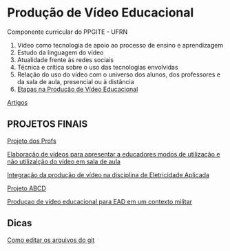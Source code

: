 # Produção de Vídeo Educacional
Componente curricular do PPGITE - UFRN

1. Vídeo como tecnologia de apoio ao processo de ensino e aprendizagem
1. Estudo da linguagem do vídeo
1. Atualidade frente às redes sociais
1. Técnica e crítica sobre o uso das tecnologias envolvidas
1. Relação do uso do vídeo com o universo dos alunos, dos professores e da sala de aula, presencial ou à distância
1. [Etapas na Produção de Vídeo Educacional](etapasproducao.md)

[Artigos](artigos.md)

## PROJETOS FINAIS

[Projeto dos Profs](aquilesakynara.md)

[Elaboração de vídeos para apresentar a educadores modos de utilização e não utilizalção do vídeo em sala de aula](PlayEduc.md)

[Integração da produção de vídeo na disciplina de Eletricidade Aplicada](elet.md)

[Projeto ABCD](GrupoABCD.md)

[Produçao de vídeo educacional para EAD em um contexto militar](PAND@.md)


## Dicas

[Como editar os arquivos do git](https://www.markdownguide.org/basic-syntax)
